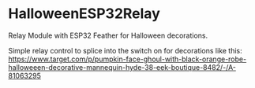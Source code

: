 # HalloweenESP32Relay
Relay Module with ESP32 Feather for Halloween decorations.

Simple relay control to splice into the switch on for decorations like this:
https://www.target.com/p/pumpkin-face-ghoul-with-black-orange-robe-halloweeen-decorative-mannequin-hyde-38-eek-boutique-8482/-/A-81063295 
